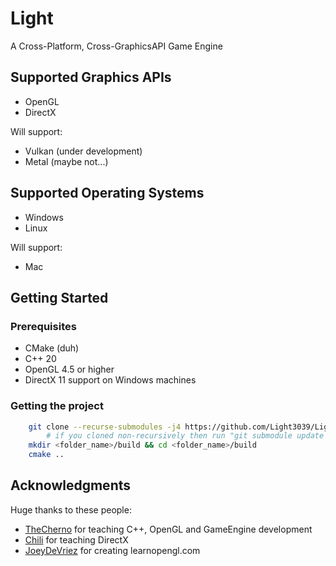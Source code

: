 # Light
A Cross-Platform, Cross-GraphicsAPI Game Engine

## Supported Graphics APIs
* OpenGL
* DirectX

Will support:
* Vulkan (under development)
* Metal (maybe not...)

## Supported Operating Systems
* Windows
* Linux
 
Will support:
* Mac

## Getting Started

### Prerequisites
* CMake (duh)
* C++ 20
* OpenGL 4.5 or higher
* DirectX 11 support on Windows machines

### Getting the project
```bash
    git clone --recurse-submodules -j4 https://github.com/Light3039/Light <folder_name>
        # if you cloned non-recursively then run "git submodule update --init"
    mkdir <folder_name>/build && cd <folder_name>/build
    cmake ..
``` 

## Acknowledgments
Huge thanks to these people:
* [TheCherno](https://www.youtube.com/channel/UCQ-W1KE9EYfdxhL6S4twUNw) for teaching C++, OpenGL and GameEngine development
* [Chili](https://www.youtube.com/channel/UCsyHonfwHi4fLb2lkq0DEAA) for teaching DirectX
* [JoeyDeVriez](https://learnopengl.com/) for creating learnopengl.com
